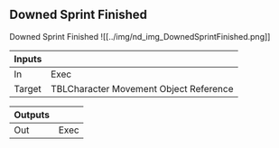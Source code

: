 ## Downed Sprint Finished
Downed Sprint Finished
![[../img/nd_img_DownedSprintFinished.png]]

|Inputs||
|--|--|
| In | Exec |
| Target | TBLCharacter Movement Object Reference |

|Outputs||
|--|--|
| Out | Exec |
